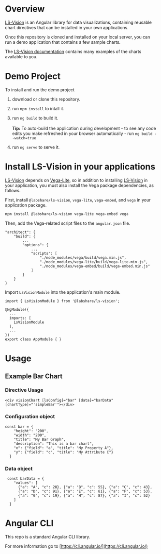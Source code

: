 # Overview

[LS-Vision](https://github.com/LabShare/ls-vision) is an Angular library for data visualizations, containing reusable chart directives that can be installed in
your own applications.

Once this repository is cloned and installed on your local server, you can run a demo application that contains a few sample charts.

The [LS-Vision documentation](https://github.com/LabShare/ls-vision/blob/master/docs/LsVision-UserGuide.docx) contains many examples of the charts available to
you.

# Demo Project

To install and run the demo project

1. download or clone this repository.
2. run `npm install` to intall it.
3. run `ng build` to build it.<br /><br /><b>Tip:</b> To auto-build the application during development - to see any code edits you make refreshed in your
   browser automatically - run `ng build --watch=true`

4. run `ng serve` to serve it.

# Install LS-Vision in your applications

[LS-Vision](https://github.com/LabShare/ls-vision) depends on [Vega-Lite](https://vega.github.io/vega-lite/), so in addition to installing
[LS-Vision](https://github.com/LabShare/ls-vision) in your application, you must also install the Vega package dependencies, as follows.

First, install `@labshare/ls-vision`, `vega-lite`, `vega-embed`, and `vega` in your application package.

```bash
npm install @labshare/ls-vision vega-lite vega-embed vega
```

Then, add the Vega-related script files to the `angular.json` file.

```
"architect": {
    "build": {
        ...
        "options": {
            ...
            "scripts": [
                "./node_modules/vega/build/vega.min.js",
                "./node_modules/vega-lite/build/vega-lite.min.js",
                "./node_modules/vega-embed/build/vega-embed.min.js"
            ]
        }
    }
}
```

Import `LsVisionModule` into the application's main module.

```
import { LsVisionModule } from '@labshare/ls-vision';

@NgModule({
  ...
  imports: [
    LsVisionModule
  ],
  ...
})
export class AppModule { }
```

# Usage

## Example Bar Chart

### Directive Usage

```
<div visionChart [lsConfig]="bar" [data]="barData" [chartType]="'simpleBar'"></div>
```

### Configuration object

```
const bar = {
    "height": "200",
    "width": "200",
    "title": "My Bar Graph",
    "description": "This is a bar chart",
    "x": {"field": "a", "title": "My Property A"},
    "y": {"field": "c", "title": "My Attribute C"}
  }
```

### Data object

```
 const barData = {
    "values": [
      {"a": "A", "c": 28}, {"a": "B", "c": 55}, {"a": "C", "c": 43},
      {"a": "D", "c": 91}, {"a": "E", "c": 81}, {"a": "F", "c": 53},
      {"a": "G", "c": 19}, {"a": "H", "c": 87}, {"a": "I", "c": 52}
    ]
  }
```

# Angular CLI

This repo is a standard Angular CLI library.

For more information go to [https://cli.angular.io/](https://cli.angular.io/)
